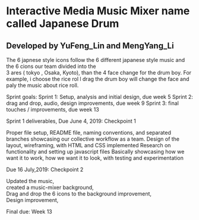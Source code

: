 # Interactive Media Music Mixer name called  Japanese Drum

## Developed by YuFeng_Lin and MengYang_Li

The  6 japnese style icons follow the 6 different japanese style music  and  the 6 cions  our team divided into the  
3 ares ( tokyo , Osaka, Kyoto), than  the 4 face change for the drum boy. For example, i choose the rice rol l  drag 
the drum boy will change the face and paly the music about rice roll.

Sprint goals: 
Sprint 1: Setup, analysis and initial design, due week 5
Sprint 2: drag and drop, audio, design improvements, due week 9
Sprint 3: final touches / improvements, due week 13

Sprint 1 deliverables, Due June 4, 2019: Checkpoint 1

Proper file setup, README file, naming conventions, and separated branches showcasing our collective workflow as a team.
Design of the layout, wireframing, with HTML and CSS implemented
Research on functionality and setting up javascript files
Basically showcasing how we want it to work, how we want it to look, with testing and experimentation


Due 16 July,2019: Checkpoint 2

Updated the music, <br>
created a music-mixer background, <br>
Drag and drop the 6 icons to the background improvement, <br>
Design improvement, <br>



Final due: Week 13
